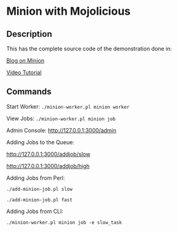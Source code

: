 # Minion with Mojolicious

## Description

This has the complete source code of the demonstration done in:

[Blog on Minion](https://thecurioustechnoid.com/mojolicious-minion---a-high-performance-job-queue/)

[Video Tutorial](https://youtu.be/Icc9YOOF414)

## Commands

Start Worker: `./minion-worker.pl minion worker`

View Jobs: `./minion-worker.pl minion job`

Admin Console: http://127.0.0.1:3000/admin

Adding Jobs to the Queue:

http://127.0.0.1:3000/addjob/slow

http://127.0.0.1:3000/addjob/high

Adding Jobs from Perl:

`./add-minion-job.pl slow`

`./add-minion-job.pl fast`


Adding Jobs from CLI:

`./minion-worker.pl minion job -e slow_task`
